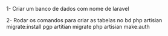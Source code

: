 1- Criar um banco de dados com nome de laravel

2- Rodar os comandos para criar as tabelas no bd 
	php artisian migrate:install
	pgp artitian migrate
	php artisian make:auth
